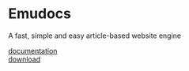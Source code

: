 # Emudocs
A fast, simple and easy article-based website engine

[documentation](https://aworldc.github.io/emudocs)<br>
[download](https://aworldc.github.io/plup/?title=Placeholder&text=Download%20link%20not%20implimented%20yet%20i%27m%20so%20lazy)
